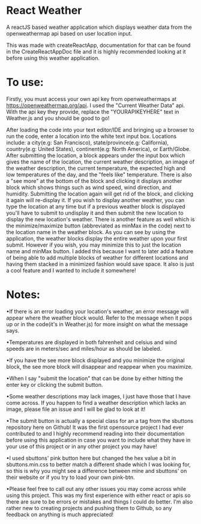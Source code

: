 # React Weather
A reactJS based weather application which displays weather data from the openweathermap api based on user location input.

This was made with createReactApp, documentation for that can be found in the CreateReactAppDoc file and it is highly recommended looking at it before using this weather 
application.

# To use:
Firstly, you must access your own api key from openweathermaps at https://openweathermap.org/api. I used the "Current Weather Data" api. With the api key they provide, replace the
"YOURAPIKEYHERE" text in Weather.js and you should be good to go!

After loading the code into your text editor/IDE and bringing up a browser to run the code, enter a location into the white text input box. Locations include: a 
city(e.g: San Francisco), state/province(e.g: California), country(e.g: United States), continent(e.g: North America), or Earth/Globe. After submitting the location, a block
appears under the input box which gives the name of the location, the current weather description, an image of the weather description, the current temperature, the expected
high and low temperatures of the day, and the "feels like" temperature. There is also a "see more" at the bottom of the block and clicking it displays another block which shows things such as wind speed, wind direction, and humidity. Submitting the location again will get rid of the block, and clicking it again will re-display it. If you wish to display another weather,
you can type the location at any time but if a previous weather block is displayed you'll have to submit to undisplay it and then submit the new location to 
display the new location's weather. There is another feature as well which is the minimize/maximize button (abbreviated as minMax in the code) next to the location name in the 
weather block. As you can see by using the application, the weather blocks display the entire weather upon your first submit. However if you wish, you may minimize this to just
the location name and minMax button. I added this because I want to later add a feature of being able to add multiple blocks of weather for different locations and having them 
stacked in a minimized fashion would save space. It also is just a cool feature and I wanted to include it somewhere!

# Notes:
•If there is an error loading your location's weather, an error message will appear where the weather block would. Refer to the message when it pops up or in the code(it's in
Weather.js) for more insight on what the message says.

•Temperatures are displayed in both fahrenheit and celsius and wind speeds are in meters/sec and miles/hour as should be labeled.

•If you have the see more block displayed and you minimize the original block, the see more block will disappear and reappear when you maximize.

•When I say "submit the location" that can be done by either hitting the enter key or clicking the submit button.

•Some weather descriptions may lack images, I just have those that I have come across. If you happen to find a weather description which lacks an image, please file an issue and
I will be glad to look at it!

•The submit button is actually a special class for an a tag from the sbuttons repository here on Github! It was the first opensource project I had ever contributed to and I highly
recommend reading into their documentation before using this application in case you want to include what they have in your use of this project or in any other project you may have!

•I used sbuttons' pink button here but changed the hex value a bit in sbuttons.min.css to better match a different shade which I was looking for, so this is why you might see a
difference between mine and sbuttons' on their website or if you try to load your own pink-btn.

•Please feel free to call out any other issues you may come across while using this project. This was my first experience with either react or apis so there are sure to be errors or
mistakes and things I could do better. I'm also rather new to creating projects and pushing them to Github, so any feedback on anything is much appreciated!
